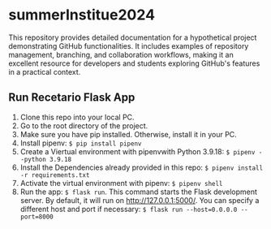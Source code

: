# summerInstitue2024
This repository provides detailed documentation for a hypothetical project demonstrating GitHub functionalities. It includes examples of repository management, branching, and collaboration workflows, making it an excellent resource for developers and students exploring GitHub's features in a practical context.

## Run Recetario Flask App

1. Clone this repo into your local PC.
2. Go to the root directory of the project.
3. Make sure you have pip installed. Otherwise, install it in your PC.
4. Install pipenv: `$ pip install pipenv`
6. Create a Viertual environment with pipenvwith Python 3.9.18:  `$ pipenv --python 3.9.18`
7. Install the Dependencies already provided in this repo: `$ pipenv install -r requirements.txt`
8. Activate the virtual environment with pipenv: `$ pipenv shell`
9. Run the app: `$ flask run`. This command starts the Flask development server. By default, it will run on http://127.0.0.1:5000/. You can specify a different host and port if necessary: `$ flask run --host=0.0.0.0 --port=8000`

